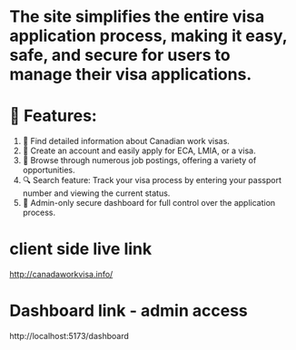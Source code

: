 # The site simplifies the entire visa application process, making it easy, safe, and secure for users to manage their visa applications.

# 🌟 Features:
1. 📄 Find detailed information about Canadian work visas.
2. 📝 Create an account and easily apply for ECA, LMIA, or a visa.
3. 💼 Browse through numerous job postings, offering a variety of opportunities.
4. 🔍 Search feature: Track your visa process by entering your passport number and viewing the current status.
5. 🔐 Admin-only secure dashboard for full control over the application process.

# client side live link
http://canadaworkvisa.info/

# Dashboard link - admin access
http://localhost:5173/dashboard
